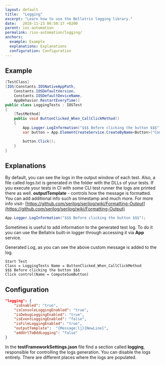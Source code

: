 ```yaml
---
layout: default
title:  "Logging"
excerpt: "Learn how to use the Bellatrix logging library."
date:   2018-11-23 06:50:17 +0200
parent: ios-automation
permalink: /ios-automation/logging/
anchors:
  example: Example
  explanations: Explanations
  configuration: Configuration
---
```

Example
-------
```csharp
[TestClass]
[IOS(Constants.IOSNativeAppPath,
    Constants.IOSDefaultVersion,
    Constants.IOSDefaultDeviceName,
    AppBehavior.RestartEveryTime)]
public class LoggingTests : IOSTest
{
    [TestMethod]
    public void ButtonClicked_When_CallClickMethod()
    {
        App.Logger.LogInformation("$$$ Before clicking the button $$$");
        var button = App.ElementCreateService.CreateByName<Button>("ComputeSumButton");

        button.Click();
    }
}
```

Explanations
------------
By default, you can see the logs in the output window of each test. Also, a file called logs.txt is generated in the folder with the DLLs of your tests. If you execute your tests in CI with some CLI test runner the logs are printed there as well. **outputTemplate** - controls how the message is formatted. You can add additional info such as timestamp and much more. For more info visit- [https://github.com/serilog/serilog/wiki/Formatting-Output](https://github.com/serilog/serilog/wiki/Formatting-Output)
```csharp
App.Logger.LogInformation("$$$ Before clicking the button $$$");
```
Sometimes is useful to add information to the generated test log. To do it you can use the Bellatrix built-in logger through accessing it via **App** service.

Generated Log, as you can see the above custom message is added to the log.

```
Start Test
Class = LoggingTests Name = ButtonClicked_When_CallClickMethod
$$$ Before clicking the button $$$
Click control(Name = ComputeSumButton)
```

Configuration
-------------
```json
"logging": {
    "isEnabled": "true",
    "isConsoleLoggingEnabled": "true",
    "isDebugLoggingEnabled": "true",
    "isEventLoggingEnabled": "false",
    "isFileLoggingEnabled": "true",
    "outputTemplate":  "{Message:lj}{NewLine}",
    "addUrlToBddLogging": "false"
}
```
In the **testFrameworkSettings.json** file find a section called **logging**, responsible for controlling the logs generation. You can disable the logs entirely. There are different places where the logs are populated.